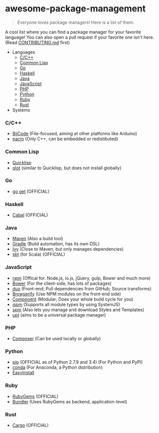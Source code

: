# awesome-package-management
> Everyone loves package managers! Here is a list of them.

A cool list where you can find a package manager for your favorite language! You can also open a pull request if your
favorite one isn't here. (Read [CONTRIBUTING.md](http://github.com/schisma/awesome-package-management/blob/master/CONTRIBUTING.md) first)

- Languages
  - [C/C++](#cc)
  - [Common Lisp](#common-lisp)
  - [Go](#go)
  - [Haskell](#haskell)
  - [Java](#java)
  - [JavaScript](#javascript)
  - [PHP](#php)
  - [Python](#python)
  - [Ruby](#ruby)
  - [Rust](#rust)
- Systems

### C/C++
- [BiiCode](https://www.biicode.com/) (File-focused, aiming at other platforms like Arduino)
- [pacm](http://sourcey.com/pacm/) (Only C++, can be embedded or redistibuted)

### Common Lisp

- [Quicklisp](https://www.quicklisp.org/)
- [qlot](https://github.com/fukamachi/qlot) (similar to Quicklisp, but does not install globally)

### Go
- [go get](http://golang.org/cmd/go/) (OFFICIAL)

### Haskell
- [Cabal](http://www.haskell.org/cabal/) (OFFICIAL)

### Java
- [Maven](http://maven.apache.org/) (Also a build tool)
- [Gradle](http://gradle.org/) (Build automation, has its own DSL)
- [Ivy](http://ant.apache.org/ivy) (Close to Maven, but only manages dependencies)
- [sbt](http://www.scala-sbt.org/) (for Scala) (OFFICIAL)

### JavaScript
- [npm](http://npmjs.com) (Offical for: Node.js, io.js, jQuery, gulp, Bower and much more)
- [Bower](http://bower.io) (For the client-side, has lots of packages)
- [duo](http://duojs.org) (Front-end; Pull dependencies from GitHub; Source transforms)
- [Browserify](http://browserify.org/) (Use NPM modules on the front-end side)
- [Component](https://github.com/componentjs/component) (Modular; Does your whole build cycle for you)
- [jspm](http://jspm.io/) (Supports all module types by using SystemJS)
- [spm](http://spmjs.io/) (Also lets you manage and download Styles and Templates)
- [upt](https://github.com/hyperweb2/upt) (aims to be a universal package manager)

### PHP
- [Composer](http://getcomposer.org/) (Can be used locally or globally)

### Python
- [pip](http://www.pip-installer.org/) (OFFICIAL as of Python 2.7.9 and 3.4) (For Python and PyPI)
- [conda](https://store.continuum.io/cshop/anaconda/) (For Anaconda, a Python distribution)
- [EasyInstall](http://pypi.python.org/pypi/setuptools) 

### Ruby
- [RubyGems](http://rubygems.org/) (OFFICIAL)
- [Bundler](http://bundler.io/) (Uses RubyGems as backend, application-level)

### Rust
- [Cargo](https://crates.io/) (OFFICIAL)
